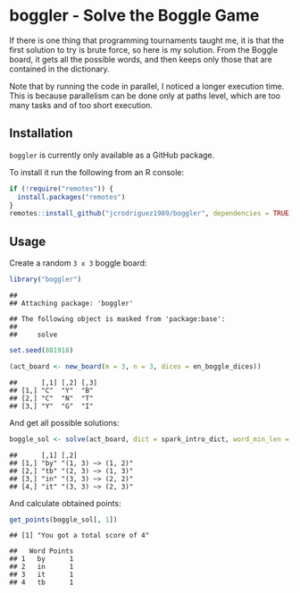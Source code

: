 
# boggler - Solve the Boggle Game

If there is one thing that programming tournaments taught me, it is that
the first solution to try is brute force, so here is my solution. From
the Boggle board, it gets all the possible words, and then keeps only
those that are contained in the dictionary.

Note that by running the code in parallel, I noticed a longer execution
time. This is because parallelism can be done only at paths level, which
are too many tasks and of too short execution.

## Installation

`boggler` is currently only available as a GitHub package.

To install it run the following from an R console:

``` r
if (!require("remotes")) {
  install.packages("remotes")
}
remotes::install_github("jcrodriguez1989/boggler", dependencies = TRUE)
```

## Usage

Create a random `3 x 3` boggle board:

``` r
library("boggler")
```

    ## 
    ## Attaching package: 'boggler'

    ## The following object is masked from 'package:base':
    ## 
    ##     solve

``` r
set.seed(881918)

(act_board <- new_board(m = 3, n = 3, dices = en_boggle_dices))
```

    ##      [,1] [,2] [,3]
    ## [1,] "C"  "Y"  "B" 
    ## [2,] "C"  "N"  "T" 
    ## [3,] "Y"  "G"  "I"

And get all possible
solutions:

``` r
boggle_sol <- solve(act_board, dict = spark_intro_dict, word_min_len = 2)
```

    ##      [,1] [,2]              
    ## [1,] "by" "(1, 3) ~> (1, 2)"
    ## [2,] "tb" "(2, 3) ~> (1, 3)"
    ## [3,] "in" "(3, 3) ~> (2, 2)"
    ## [4,] "it" "(3, 3) ~> (2, 3)"

And calculate obtained points:

``` r
get_points(boggle_sol[, 1])
```

    ## [1] "You got a total score of 4"

    ##   Word Points
    ## 1   by      1
    ## 2   in      1
    ## 3   it      1
    ## 4   tb      1
